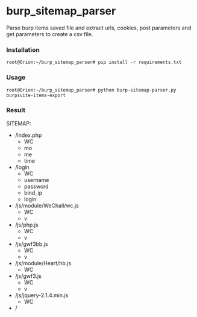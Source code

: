 # burp_sitemap_parser

Parse burp items saved file and extract urls, cookies, post parameters and get parameters to create a csv file.

### Installation
```
root@Orion:~/burp_sitemap_parser# pip install -r requirements.txt
```

### Usage

```
root@Orion:~/burp_sitemap_parser# python burp-sitemap-parser.py burpsuite-items-export
```

### Result 

SITEMAP:
 - /index.php
   - WC
   - mo
   - me
   - time
 - /login
   - WC
   - username
   - password
   - bind_ip
   - login
 - /js/module/WeChall/wc.js
   - WC
   - v
 - /js/php.js
   - WC
   - v
 - /js/gwf3bb.js
   - WC
   - v
 - /js/module/Heart/hb.js
   - WC
 - /js/gwf3.js
   - WC
   - v
 - /js/jquery-2.1.4.min.js
   - WC
 - /
